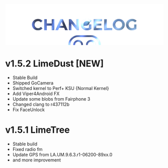  <img src="https://raw.githubusercontent.com/DroidX-UI-Devices/Official_Devices/13/banners/changelog.png" />
 
# v1.5.2 LimeDust [NEW]

- Stable Build
- Shipped GoCamera
- Switched kernel to Perf+ KSU {Normal Kernel}
- Add Viper4Android FX
- Update some blobs from Fairphone 3
- Changed clang to r437112b
- Fix FaceUnlock


# v1.5.1 LimeTree

- Stable build
- Fixed radio fm
- Update GPS from LA.UM.9.6.3.r1-06200-89xx.0
- and more improvement
